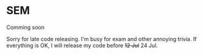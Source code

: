 # SEM

Comming soon

Sorry for late code releasing. I'm busy for exam and other annoying trivia. If everything is OK, I will release my code before ~~12 Jul~~ 24 Jul.
